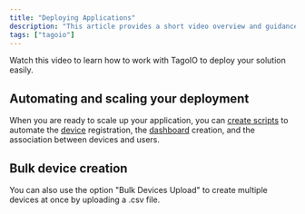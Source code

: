 ```yaml
---
title: "Deploying Applications"
description: "This article provides a short video overview and guidance for deploying applications with TagoIO, including automating device registration and dashboard creation and creating multiple devices via CSV upload."
tags: ["tagoio"]
---
```

Watch this video to learn how to work with TagoIO to deploy your solution easily.

<!-- Image placeholder removed for build -->

## Automating and scaling your deployment
When you are ready to scale up your application, you can [create scripts](analysis/analysis-overview) to automate the [device](/tagoio/devices/devices) registration, the [dashboard](/tagoio/dashboards/creating-dashboard-tabs) creation, and the association between devices and users.

## Bulk device creation
You can also use the option "Bulk Devices Upload" to create multiple devices at once by uploading a .csv file.